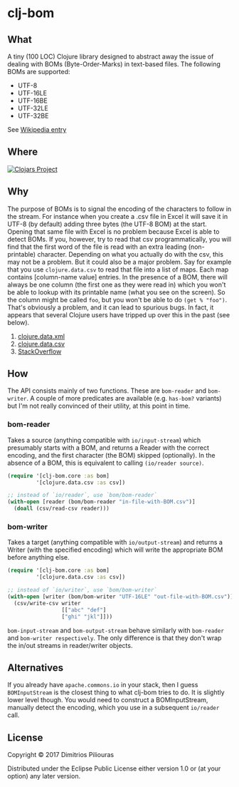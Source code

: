 # clj-bom



## What

A tiny (100 LOC) Clojure library designed to abstract away the issue of dealing with BOMs (Byte-Order-Marks) in text-based files. The following BOMs are supported:

* UTF-8
* UTF-16LE
* UTF-16BE
* UTF-32LE
* UTF-32BE 

See [Wikipedia entry](https://en.wikipedia.org/wiki/Byte_order_mark)

## Where 

[![Clojars Project](https://img.shields.io/clojars/v/clj-bom.svg)](https://clojars.org/clj-bom)

## Why 

The purpose of BOMs is to signal the encoding of the characters to follow in the stream. For instance when you create a .csv file in Excel it will save it in UTF-8 (by default) adding three bytes (the UTF-8 BOM) at the start. Opening that same file with Excel is no problem because Excel is able to detect BOMs. If you, however, try to read that csv programmatically, you will find that the first word of the file is read with an extra leading (non-printable) character. Depending on what you actually do with the csv, this may not be a problem. But it could also be a major problem. Say for example that you use `clojure.data.csv` to read that file into a list of maps. Each map contains [column-name value] entries. In the presence of a BOM, there will always be one column (the first one as they were read in) which you won't be able to lookup with its printable name (what you see on the screen). So the column might be called `foo`, but you won't be able to do `(get % "foo")`. That's obviously a problem, and it can lead to spurious bugs. In fact, it appears that several Clojure users have tripped up over this in the past (see below).

1. [clojure.data.xml](https://dev.clojure.org/jira/browse/DXML-45)
2. [clojure.data.csv](https://dev.clojure.org/jira/browse/DCSV-7)
3. [StackOverflow](https://stackoverflow.com/questions/13789092/length-of-the-first-line-in-an-utf-8-file-with-bom)


## How

The API consists mainly of two functions. These are `bom-reader` and `bom-writer`. A couple of more predicates are available (e.g. `has-bom?` variants) but I'm not really convinced of their utility, at this point in time. 

### bom-reader

Takes a source (anything compatible with `io/input-stream`) which presumably starts with a BOM, and returns a Reader with the correct encoding, and the first character (the BOM) skipped (optionally). In the absence of a BOM, this is equivalent to calling `(io/reader source)`.

```clj
(require '[clj-bom.core :as bom] 
         '[clojure.data.csv :as csv])

;; instead of `io/reader`, use `bom/bom-reader`
(with-open [reader (bom/bom-reader "in-file-with-BOM.csv")]
  (doall (csv/read-csv reader)))
```


### bom-writer
 
Takes a target (anything compatible with `io/output-stream`) and returns a Writer (with the specified encoding) which will write the appropriate BOM before anything else.

```clj
(require '[clj-bom.core :as bom]
         '[clojure.data.csv :as csv])

;; instead of `io/writer`, use `bom/bom-writer`
(with-open [writer (bom/bom-writer "UTF-16LE" "out-file-with-BOM.csv")]
  (csv/write-csv writer
                 [["abc" "def"]
                 ["ghi" "jkl"]]))
```

`bom-input-stream` and `bom-output-stream` behave similarly with `bom-reader` and `bom-writer respectively`. The only difference is that they don't wrap the in/out streams in reader/writer objects.


## Alternatives 
If you already have `apache.commons.io` in your stack, then I guess `BOMInputStream` is the closest thing to what clj-bom tries to do. It is slightly lower level though. You would need to construct a BOMInputStream, manually detect the encoding, which you use in a subsequent `io/reader` call. 

## License

Copyright © 2017 Dimitrios Piliouras

Distributed under the Eclipse Public License either version 1.0 or (at
your option) any later version.
